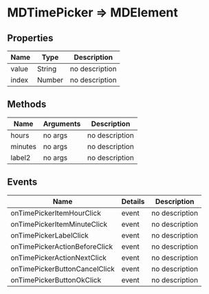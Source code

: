# MDTimePicker => MDElement

## Properties
Name | Type | Description
--- | --- | ---
value | String | no description
index | Number | no description

## Methods
Name | Arguments | Description
--- | --- | ---
hours | no args | no description
minutes | no args | no description
label2 | no args | no description

## Events
Name | Details | Description
--- | --- | ---
onTimePickerItemHourClick | event | no description
onTimePickerItemMinuteClick | event | no description
onTimePickerLabelClick | event | no description
onTimePickerActionBeforeClick | event | no description
onTimePickerActionNextClick | event | no description
onTimePickerButtonCancelClick | event | no description
onTimePickerButtonOkClick | event | no description

